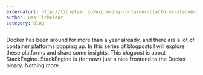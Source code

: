```yaml
---
externalurl: http://tichelaar.io/exploring-container-platforms-stackengine
author: Bas Tichelaar
category: blog
---
```

Docker has been around for more than a year already, and there are a lot of container platforms popping up. In this series of blogposts I will explore these platforms and share some insights. This blogpost is about StackEngine. StackEngine is (for now) just a nice frontend to the Docker binary. Nothing more.
